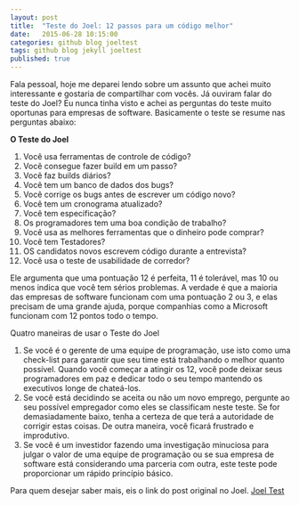 ```yaml
---
layout: post
title:  "Teste do Joel: 12 passos para um código melhor"
date:   2015-06-28 10:15:00
categories: github blog joeltest 
tags: github blog jekyll joeltest
published: true
---
```


Fala pessoal, hoje me deparei lendo sobre um assunto que achei muito interessante e gostaria de compartilhar com vocês. Já ouviram falar do teste do Joel?  Eu nunca tinha visto e achei as perguntas do teste muito oportunas para empresas de software. 
Basicamente o teste se resume nas perguntas abaixo: 

**O Teste do Joel**

1. Você usa ferramentas de controle de código?
2. Você consegue fazer build em um passo? 
3. Você faz builds diários?
4. Você tem um banco de dados dos bugs? 
5. Você corrige os bugs antes de escrever um código novo? 
6. Você tem um cronograma atualizado?
7. Você tem especificação? 
8. Os programadores tem uma boa condição de trabalho? 
9. Você usa as melhores ferramentas que o dinheiro pode comprar? 
10. Você tem Testadores? 
11. OS candidatos novos escrevem código durante a entrevista? 
12. Você usa o teste de usabilidade de corredor?

Ele argumenta que uma pontuação 12 é perfeita, 11 é tolerável, mas 10 ou menos indica que você tem sérios problemas. A verdade é que a maioria das empresas de software funcionam com uma pontuação 2 ou 3, e elas precisam de uma grande ajuda, porque companhias como a Microsoft funcionam com 12 pontos todo o tempo.

Quatro maneiras de usar o Teste do Joel
1. Se você é o gerente de uma equipe de programação, use isto como uma check-list para garantir que seu time está trabalhando o melhor quanto possível. Quando você começar a atingir os 12, você pode deixar seus programadores em paz e dedicar todo o seu tempo mantendo os executivos longe de chateá-los.
2. Se você está decidindo se aceita ou não um novo emprego, pergunte ao seu possível empregador como eles se classificam neste teste. Se for demasiadamente baixo, tenha a certeza de que terá a autoridade de corrigir estas coisas. De outra maneira, você ficará frustrado e improdutivo.
3. Se você é um investidor fazendo uma investigação minuciosa para julgar o valor de uma equipe de programação ou se sua empresa de software está considerando uma parceria com outra, este teste pode proporcionar um rápido princípio básico.

Para quem desejar saber mais, eis o link do post original no Joel. [Joel Test](http://www.joelonsoftware.com/articles/fog0000000043.html)
